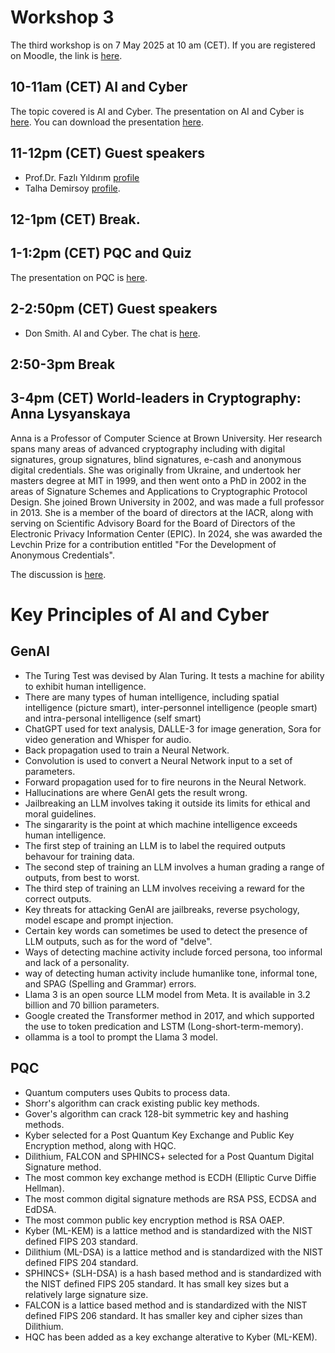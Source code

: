 # Workshop 3

The third workshop is on 7 May 2025 at 10 am (CET). If you are registered on Moodle, the link is [here](https://moodlecommunity.napier.ac.uk/course/view.php?id=960).

## 10-11am (CET) AI and Cyber

The topic covered is AI and Cyber. The presentation on AI and Cyber is [here](https://www.youtube.com/watch?v=k20AD736OAs). You can download the presentation [here](https://asecuritysite.com/workshop_03_ai.pdf).

## 11-12pm (CET) Guest speakers

* Prof.Dr. Fazlı Yıldırım [profile](https://www.linkedin.com/in/fazl%C4%B1-y%C4%B1ld%C4%B1r%C4%B1m-07961140/)
* Talha Demirsoy [profile](https://www.linkedin.com/in/talha-demirsoy/).
 
## 12-1pm (CET) Break.

## 1-1:2pm (CET) PQC and Quiz
The presentation on PQC is [here](https://www.youtube.com/watch?v=GWlJIHZaXGw).

## 2-2:50pm (CET) Guest speakers

* Don Smith. AI and Cyber. The chat is [here](https://www.youtube.com/watch?v=zGkOT-bkkuo).

## 2:50-3pm Break
 
## 3-4pm (CET) World-leaders in Cryptography: Anna Lysyanskaya
Anna is a Professor of Computer Science at Brown University. Her research spans many areas of advanced cryptography including with digital signatures, group signatures, blind signatures, e-cash and anonymous digital credentials. She was originally from Ukraine, and undertook her masters degree at MIT in 1999, and then went onto a PhD in 2002 in the areas of Signature Schemes and Applications to Cryptographic Protocol Design. She joined Brown University in 2002, and was made a full professor in 2013. She is a member of the board of directors at the IACR, along with serving  on Scientific Advisory Board for the Board of Directors of the Electronic Privacy Information Center (EPIC). In 2024, she was awarded the Levchin Prize for a contribution entitled "For the Development of Anonymous Credentials".

The discussion is [here](https://www.youtube.com/watch?v=o6bq-eMgTBI).

# Key Principles of AI and Cyber

## GenAI
* The Turing Test was devised by Alan Turing. It tests a machine for ability to exhibit human intelligence.
* There are many types of human intelligence, including spatial intelligence (picture smart), inter-personnel intelligence (people smart) and intra-personal intelligence (self smart)
* ChatGPT used for text analysis, DALLE-3 for image generation, Sora for video generation and Whisper for audio.
* Back propagation used to train a Neural Network.
* Convolution is used to convert a Neural Network input to a set of parameters.
* Forward propagation used for to fire neurons in the Neural Network.
* Hallucinations are where GenAI gets the result wrong.
* Jailbreaking an LLM involves taking it outside its limits for ethical and moral guidelines.
* The singararity is the point at which machine intelligence exceeds human intelligence.
* The first step of training an LLM is to label the required outputs behavour for training data.
* The second step of training an LLM involves a human grading a range of outputs, from best to worst.
* The third step of training an LLM involves receiving a reward for the correct outputs.
* Key threats for attacking GenAI  are jailbreaks, reverse psychology, model escape and prompt injection.
* Certain key words can sometimes be used to detect the presence of LLM outputs, such as for the word of "delve".
* Ways of detecting machine activity include forced persona, too informal and lack of a personality.
* way of detecting human activity include humanlike tone, informal tone, and SPAG (Spelling and Grammar) errors.
* Llama 3 is an open source LLM model from Meta. It is available in 3.2 billion and 70 billion parameters.
* Google created the Transformer method in 2017, and which supported the use to token predication and LSTM (Long-short-term-memory).
* ollamma is a tool to prompt the Llama 3 model.
  
## PQC
* Quantum computers uses Qubits to process data.
* Shorr's algorithm can crack existing public key methods.
* Gover's algorithm can crack 128-bit symmetric key and hashing methods.
* Kyber selected for a Post Quantum Key Exchange and Public Key Encryption method, along with HQC.
* Dilithium, FALCON and SPHINCS+ selected for a Post Quantum Digital Signature method.
* The most common key exchange method is ECDH (Elliptic Curve Diffie Hellman).
* The most common digital signature methods are RSA PSS, ECDSA and EdDSA.
* The most common public key encryption method is RSA OAEP.
* Kyber (ML-KEM) is a lattice method and is standardized with the NIST defined FIPS 203 standard.
* Dilithium (ML-DSA) is a lattice method and is standardized with the NIST defined FIPS 204 standard.
* SPHINCS+ (SLH-DSA) is a hash based method and is standardized with the NIST defined FIPS 205 standard. It has small key sizes but a relatively large signature size.
* FALCON is a lattice based method and is standardized with the NIST defined FIPS 206 standard. It has smaller key and cipher sizes than Dilithium.
* HQC has been added as a key exchange alterative to Kyber (ML-KEM).







